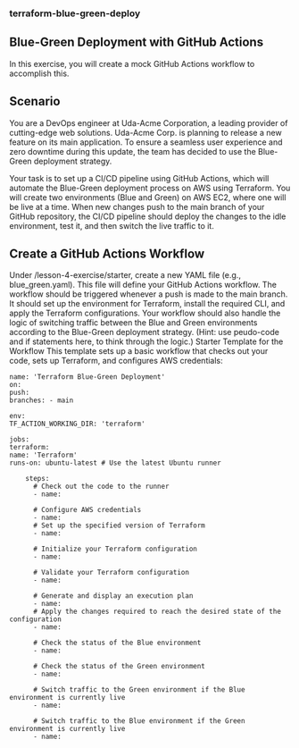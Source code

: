### terraform-blue-green-deploy

## Blue-Green Deployment with GitHub Actions

In this exercise, you will create a mock GitHub Actions workflow to accomplish this.

## Scenario

You are a DevOps engineer at Uda-Acme Corporation, a leading provider of cutting-edge web solutions. Uda-Acme Corp. is planning to release a new feature on its main application. To ensure a seamless user experience and zero downtime during this update, the team has decided to use the Blue-Green deployment strategy.

Your task is to set up a CI/CD pipeline using GitHub Actions, which will automate the Blue-Green deployment process on AWS using Terraform. You will create two environments (Blue and Green) on AWS EC2, where one will be live at a time. When new changes push to the main branch of your GitHub repository, the CI/CD pipeline should deploy the changes to the idle environment, test it, and then switch the live traffic to it.

## Create a GitHub Actions Workflow

Under /lesson-4-exercise/starter, create a new YAML file (e.g., blue_green.yaml). This file will define your GitHub Actions workflow.
The workflow should be triggered whenever a push is made to the main branch.
It should set up the environment for Terraform, install the required CLI, and apply the Terraform configurations.
Your workflow should also handle the logic of switching traffic between the Blue and Green environments according to the Blue-Green deployment strategy. (Hint: use peudo-code and if statements here, to think through the logic.)
Starter Template for the Workflow
This template sets up a basic workflow that checks out your code, sets up Terraform, and configures AWS credentials:

```
name: 'Terraform Blue-Green Deployment'
on:
push:
branches: - main

env:
TF_ACTION_WORKING_DIR: 'terraform'

jobs:
terraform:
name: 'Terraform'
runs-on: ubuntu-latest # Use the latest Ubuntu runner

    steps:
      # Check out the code to the runner
      - name:

      # Configure AWS credentials
      - name:
      # Set up the specified version of Terraform
      - name:

      # Initialize your Terraform configuration
      - name:

      # Validate your Terraform configuration
      - name:

      # Generate and display an execution plan
      - name:
      # Apply the changes required to reach the desired state of the configuration
      - name:

      # Check the status of the Blue environment
      - name:

      # Check the status of the Green environment
      - name:

      # Switch traffic to the Green environment if the Blue environment is currently live
      - name:

      # Switch traffic to the Blue environment if the Green environment is currently live
      - name:
```

